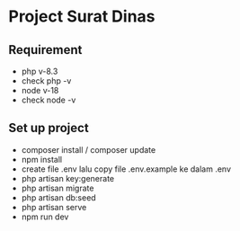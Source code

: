 # Project Surat Dinas
## Requirement
- php v-8.3
- check php -v
- node v-18
- check node -v
## Set up project
- composer install / composer update
- npm install
- create file .env lalu copy file .env.example ke dalam .env 
- php artisan key:generate
- php artisan migrate
- php artisan db:seed
- php artisan serve
- npm run dev
